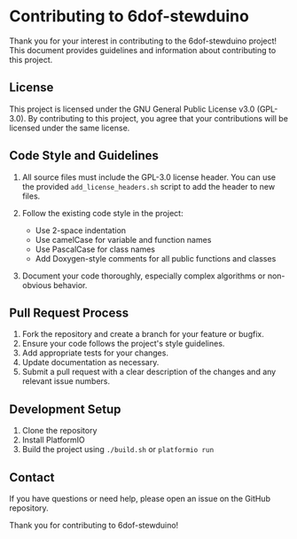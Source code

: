 # Contributing to 6dof-stewduino

Thank you for your interest in contributing to the 6dof-stewduino project! This document provides guidelines and information about contributing to this project.

## License

This project is licensed under the GNU General Public License v3.0 (GPL-3.0). By contributing to this project, you agree that your contributions will be licensed under the same license.

## Code Style and Guidelines

1. All source files must include the GPL-3.0 license header. You can use the provided `add_license_headers.sh` script to add the header to new files.

2. Follow the existing code style in the project:
   - Use 2-space indentation
   - Use camelCase for variable and function names
   - Use PascalCase for class names
   - Add Doxygen-style comments for all public functions and classes

3. Document your code thoroughly, especially complex algorithms or non-obvious behavior.

## Pull Request Process

1. Fork the repository and create a branch for your feature or bugfix.
2. Ensure your code follows the project's style guidelines.
3. Add appropriate tests for your changes.
4. Update documentation as necessary.
5. Submit a pull request with a clear description of the changes and any relevant issue numbers.

## Development Setup

1. Clone the repository
2. Install PlatformIO
3. Build the project using `./build.sh` or `platformio run`

## Contact

If you have questions or need help, please open an issue on the GitHub repository.

Thank you for contributing to 6dof-stewduino!

